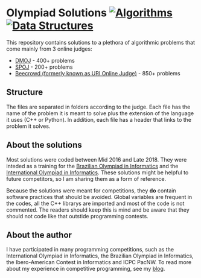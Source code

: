 # Olympiad Solutions [![Algorithms](https://img.shields.io/badge/-algorithms-green.svg)](https://github.com/topics/algorithms) [![Data Structures](https://img.shields.io/badge/-data%20structures-green.svg)](https://github.com/topics/data-structures)
This repository contains solutions to a plethora of algorithmic problems that come mainly from 3 online judges:

* [DMOJ](https://dmoj.ca/) - 400+ problems
* [SPOJ](http://www.spoj.com/) - 200+ problems
* [Beecrowd (formerly known as URI Online Judge)](https://www.beecrowd.com.br/judge/pt) - 850+ problems

## Structure

The files are separated in folders according to the judge. Each file has the name of the problem it is meant to solve plus the extension of the language it uses (C++ or Python). In addition, each file has a header that links to the problem it solves.

## About the solutions
Most solutions were coded between Mid 2016 and Late 2018. They were inteded as a training for the [Brazilian Olympiad in Informatics](https://olimpiada.ic.unicamp.br/) and the [International Olympiad in Informatics](http://ioinformatics.org/index.shtml). These solutions might be helpful to future competitors, so I am sharing them as a form of reference.

Because the solutions were meant for competitions, they **do** contain software practices that should be avoided. Global variables are frequent in the codes, all the C++ librarys are imported and most of the code is not commented. The readers should keep this is mind and be aware that they should not code like that outstide programming contests.  

## About the author

I have participated in many programming competitions, such as the International Olympiad in Informatics, the Brazilian Olympiad in Informatics, the Ibero-American Contest in Informatics and ICPC PacNW. To read more about my experience in competitive programming, see my [blog](https://ivaniscoding.github.io/about/index.html). 